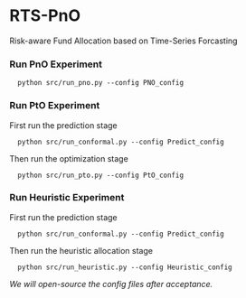 # RTS-PnO
Risk-aware Fund Allocation based on Time-Series Forcasting

### Run PnO Experiment
```
  python src/run_pno.py --config PNO_config
```

### Run PtO Experiment
First run the prediction stage
```
  python src/run_conformal.py --config Predict_config
```

Then run the optimization stage
```
  python src/run_pto.py --config PtO_config
```

### Run Heuristic Experiment

First run the prediction stage
```
  python src/run_conformal.py --config Predict_config
```

Then run the heuristic allocation stage
```
  python src/run_heuristic.py --config Heuristic_config
```


*We will open-source the config files after acceptance.*